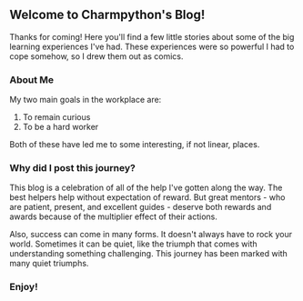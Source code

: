 ## Welcome to Charmpython's Blog! 

Thanks for coming! Here you'll find a few little stories about some of the big learning experiences I've had. These experiences were so powerful I had to cope somehow, so I drew them out as comics.  

### About Me 

My two main goals in the workplace are: 

1. To remain curious
2. To be a hard worker 

Both of these have led me to some interesting, if not linear, places. 

### Why did I post this journey? 

This blog is a celebration of all of the help I've gotten along the way. The best helpers help without expectation of reward. But great mentors - who are patient, present, and excellent guides - deserve both rewards and awards because of the multiplier effect of their actions.

Also, success can come in many forms. It doesn't always have to rock your world. Sometimes it can be quiet, like the triumph that comes with understanding something challenging. This journey has been marked with many quiet triumphs. 

### Enjoy! 
